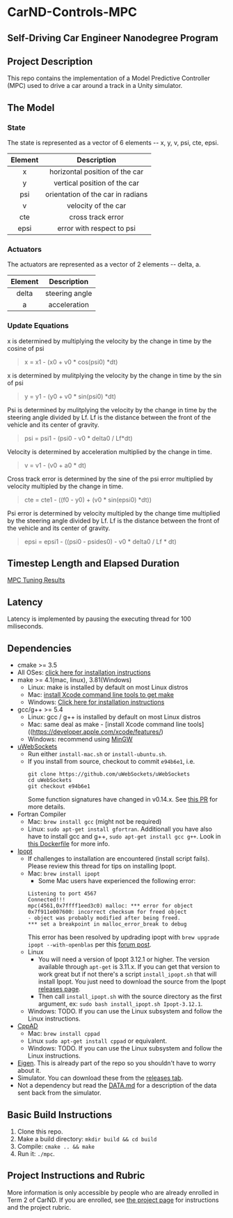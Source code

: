 # CarND-Controls-MPC
Self-Driving Car Engineer Nanodegree Program
---
## Project Description

This repo contains the implementation of a Model Predictive Controller (MPC) used to drive a car around a track in a Unity simulator.

## The Model
### State
The state is represented as a vector of 6 elements -- x, y, v, psi, cte, epsi.

| Element | Description |
|:-------------:|:------------------------:|
|x | horizontal position of the car|
|y | vertical position of the car|
|psi| orientation of the car in radians|
|v| velocity of the car|
|cte| cross track error|
|epsi| error with respect to psi|

### Actuators
The actuators are represented as a vector of 2 elements -- delta, a.

| Element | Description |
|:-------------:|:------------------------:|
|delta | steering angle|
|a | acceleration|

### Update Equations
x is determined by multiplying the velocity by the change in time by the cosine of psi
>x = x1 - (x0 + v0 * cos(psi0) *dt)

x is determined by mulitplying the velocity by the change in time by the sin of psi
>y = y1 - (y0 + v0 * sin(psi0) *dt)

Psi is determined by mulitplying the velocity by the change in time by the steering angle divided by Lf.  Lf is the distance between the front of the vehicle and its center of gravity. 
>psi = psi1 - (psi0 - v0 * delta0 / Lf*dt)

Velocity is determined by acceleration multiplied by the change in time.
>v = v1 - (v0 + a0 * dt)

Cross track error is determined by the sine of the psi error multiplied by velocity multipled by the change in time.
>cte = cte1 - ((f0 - y0) + (v0 * sin(epsi0) *dt))

Psi error is determined by velocity multipled by the change time multiplied by the steering angle divided by Lf.  Lf is the distance between the front of the vehicle and its center of gravity.
>epsi = epsi1 - ((psi0 - psides0) - v0 * delta0 / Lf * dt)
## Timestep Length and Elapsed Duration
[MPC Tuning Results](MPC-Tuning.png)

## Latency
Latency is implemented by pausing the executing thread for 100 miliseconds.

## Dependencies

* cmake >= 3.5
 * All OSes: [click here for installation instructions](https://cmake.org/install/)
* make >= 4.1(mac, linux), 3.81(Windows)
  * Linux: make is installed by default on most Linux distros
  * Mac: [install Xcode command line tools to get make](https://developer.apple.com/xcode/features/)
  * Windows: [Click here for installation instructions](http://gnuwin32.sourceforge.net/packages/make.htm)
* gcc/g++ >= 5.4
  * Linux: gcc / g++ is installed by default on most Linux distros
  * Mac: same deal as make - [install Xcode command line tools]((https://developer.apple.com/xcode/features/)
  * Windows: recommend using [MinGW](http://www.mingw.org/)
* [uWebSockets](https://github.com/uWebSockets/uWebSockets)
  * Run either `install-mac.sh` or `install-ubuntu.sh`.
  * If you install from source, checkout to commit `e94b6e1`, i.e.
    ```
    git clone https://github.com/uWebSockets/uWebSockets 
    cd uWebSockets
    git checkout e94b6e1
    ```
    Some function signatures have changed in v0.14.x. See [this PR](https://github.com/udacity/CarND-MPC-Project/pull/3) for more details.
* Fortran Compiler
  * Mac: `brew install gcc` (might not be required)
  * Linux: `sudo apt-get install gfortran`. Additionall you have also have to install gcc and g++, `sudo apt-get install gcc g++`. Look in [this Dockerfile](https://github.com/udacity/CarND-MPC-Quizzes/blob/master/Dockerfile) for more info.
* [Ipopt](https://projects.coin-or.org/Ipopt)
  * If challenges to installation are encountered (install script fails).  Please review this thread for tips on installing Ipopt.
  * Mac: `brew install ipopt`
       +  Some Mac users have experienced the following error:
       ```
       Listening to port 4567
       Connected!!!
       mpc(4561,0x7ffff1eed3c0) malloc: *** error for object 0x7f911e007600: incorrect checksum for freed object
       - object was probably modified after being freed.
       *** set a breakpoint in malloc_error_break to debug
       ```
       This error has been resolved by updrading ipopt with
       ```brew upgrade ipopt --with-openblas```
       per this [forum post](https://discussions.udacity.com/t/incorrect-checksum-for-freed-object/313433/19).
  * Linux
    * You will need a version of Ipopt 3.12.1 or higher. The version available through `apt-get` is 3.11.x. If you can get that version to work great but if not there's a script `install_ipopt.sh` that will install Ipopt. You just need to download the source from the Ipopt [releases page](https://www.coin-or.org/download/source/Ipopt/).
    * Then call `install_ipopt.sh` with the source directory as the first argument, ex: `sudo bash install_ipopt.sh Ipopt-3.12.1`. 
  * Windows: TODO. If you can use the Linux subsystem and follow the Linux instructions.
* [CppAD](https://www.coin-or.org/CppAD/)
  * Mac: `brew install cppad`
  * Linux `sudo apt-get install cppad` or equivalent.
  * Windows: TODO. If you can use the Linux subsystem and follow the Linux instructions.
* [Eigen](http://eigen.tuxfamily.org/index.php?title=Main_Page). This is already part of the repo so you shouldn't have to worry about it.
* Simulator. You can download these from the [releases tab](https://github.com/udacity/self-driving-car-sim/releases).
* Not a dependency but read the [DATA.md](./DATA.md) for a description of the data sent back from the simulator.


## Basic Build Instructions

1. Clone this repo.
2. Make a build directory: `mkdir build && cd build`
3. Compile: `cmake .. && make`
4. Run it: `./mpc`.

## Project Instructions and Rubric

More information is only accessible by people who are already enrolled in Term 2
of CarND. If you are enrolled, see [the project page](https://classroom.udacity.com/nanodegrees/nd013/parts/40f38239-66b6-46ec-ae68-03afd8a601c8/modules/f1820894-8322-4bb3-81aa-b26b3c6dcbaf/lessons/b1ff3be0-c904-438e-aad3-2b5379f0e0c3/concepts/1a2255a0-e23c-44cf-8d41-39b8a3c8264a)
for instructions and the project rubric.
